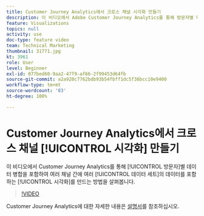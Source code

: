 ```yaml
---
title: Customer Journey Analytics에서 크로스 채널 시각화 만들기
description: 이 비디오에서 Adobe Customer Journey Analytics를 통해 방문자별 데이터 병합을 포함하여 여러 채널 간에 여러 데이터 세트의 데이터를 포함하는 시각화를 만드는 방법을 살펴봅니다.
feature: Visualizations
topics: null
activity: use
doc-type: feature video
team: Technical Marketing
thumbnail: 31771.jpg
kt: 3961
role: User
level: Beginner
exl-id: 077bed60-9aa2-47f9-af66-2f99453d64fb
source-git-commit: a2a920c7762bdb93b54fbff1dc5f36bcc10e9400
workflow-type: tm+mt
source-wordcount: '83'
ht-degree: 100%

---
```


# Customer Journey Analytics에서 크로스 채널 [!UICONTROL 시각화] 만들기

이 비디오에서 Customer Journey Analytics를 통해 [!UICONTROL 방문자]별 데이터 병합을 포함하여 여러 채널 간에 여러 [!UICONTROL 데이터 세트]의 데이터를 포함하는 [!UICONTROL 시각화]를 만드는 방법을 살펴봅니다.

>[!VIDEO](https://video.tv.adobe.com/v/31771/?quality=12&learn=on)

Customer Journey Analytics에 대한 자세한 내용은 [설명서](https://experienceleague.adobe.com/docs/analytics-platform/using/cja-landing.html)를 참조하십시오.
